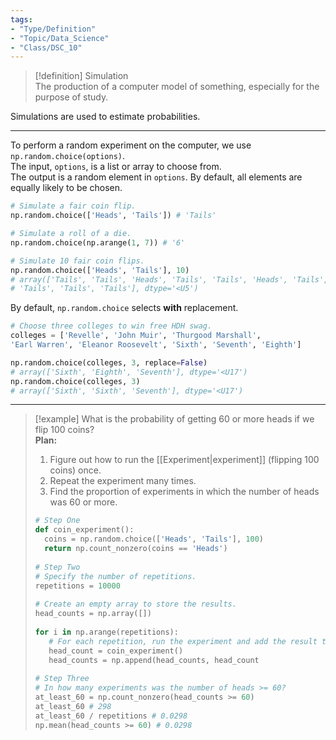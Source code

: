 ```yaml
---
tags:
- "Type/Definition"
- "Topic/Data_Science"
- "Class/DSC_10"
---
```

> [!definition] Simulation  
> The production of a computer model of something, especially for the purpose of study.  

Simulations are used to estimate probabilities.  

---  

To perform a random experiment on the computer, we use `np.random.choice(options)`.  
The input, `options`, is a list or array to choose from.  
The output is a random element in `options`. By default, all elements are equally likely to be chosen.  

```python  
# Simulate a fair coin flip.  
np.random.choice(['Heads', 'Tails']) # 'Tails'  

# Simulate a roll of a die.  
np.random.choice(np.arange(1, 7)) # '6'  

# Simulate 10 fair coin flips.  
np.random.choice(['Heads', 'Tails'], 10)  
# array(['Tails', 'Tails', 'Heads', 'Tails', 'Tails', 'Heads', 'Tails',  
# 'Tails', 'Tails', 'Tails'], dtype='<U5')  
```  

By default, `np.random.choice` selects **with** replacement.  
```python  
# Choose three colleges to win free HDH swag.  
colleges = ['Revelle', 'John Muir', 'Thurgood Marshall',  
'Earl Warren', 'Eleanor Roosevelt', 'Sixth', 'Seventh', 'Eighth']  

np.random.choice(colleges, 3, replace=False)  
# array(['Sixth', 'Eighth', 'Seventh'], dtype='<U17')  
np.random.choice(colleges, 3)  
# array(['Sixth', 'Sixth', 'Seventh'], dtype='<U17')  
```  

---  

> [!example] What is the probability of getting 60 or more heads if we flip 100 coins?  
> **Plan:**  
> 1. Figure out how to run the [[Experiment|experiment]] (flipping 100 coins) once.  
> 2. Repeat the experiment many times.  
> 3. Find the proportion of experiments in which the number of heads was 60 or more.  
> ```python  
> # Step One  
> def coin_experiment():  
> 	coins = np.random.choice(['Heads', 'Tails'], 100)  
> 	return np.count_nonzero(coins == 'Heads')  
>  
> # Step Two  
># Specify the number of repetitions.  
>repetitions = 10000  
>  
># Create an empty array to store the results.  
>head_counts = np.array([])  
>  
>for i in np.arange(repetitions):  
>    # For each repetition, run the experiment and add the result to head_counts.  
>    head_count = coin_experiment()  
>    head_counts = np.append(head_counts, head_count  
>  
> # Step Three  
># In how many experiments was the number of heads >= 60?  
>at_least_60 = np.count_nonzero(head_counts >= 60)  
>at_least_60 # 298  
>at_least_60 / repetitions # 0.0298  
> np.mean(head_counts >= 60) # 0.0298  
> ```  
